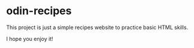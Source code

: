 # odin-recipes
This project is just a simple recipes website to practice 
basic HTML skills.

I hope you enjoy it!